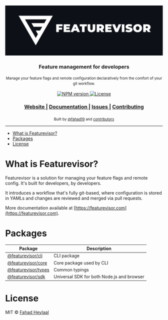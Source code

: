 ![Featurevisor](./assets/banner.png)

<div align="center">
  <h3><strong>Feature management for developers</strong></h3>
</div>

<div align="center">
  <small>Manage your feature flags and remote configuration declaratively from the comfort of your git workflow.</small>
</div>

<br />

<div align="center">
  <!-- NPM version -->
  <a href="https://npmjs.org/package/@featurevisor/sdk">
    <img src="https://img.shields.io/npm/v/@featurevisor/sdk.svg?style=flat-square"
      alt="NPM version" />
  </a>
  <!-- License -->
  <a href="./LICENSE">
    <img src="https://img.shields.io/npm/l/@featurevisor/sdk.svg?style=flat-square"
      alt="License" />
  </a>
</div>

<div align="center">
  <h3>
    <a href="https://featurevisor.com">
      Website
    </a>
    <span> | </span>
    <a href="https://featurevisor.com/docs">
      Documentation
    </a>
    <span> | </span>
    <a href="https://github.com/fahad19/featurevisor/issues">
      Issues
    </a>
    <span> | </span>
    <a href="https://featurevisor.com/docs/contributing">
      Contributing
    </a>
  </h3>
</div>

<div align="center">
  <sub>Built by
  <a href="https://twitter.com/fahad19">@fahad19</a> and
  <a href="https://github.com/fahad19/featurevisor/graphs/contributors">
    contributors
  </a>
</div>

---

- [What is Featurevisor?](#what-is-featurevisor)
- [Packages](#packages)
- [License](#license)

# What is Featurevisor?

Featurevisor is a solution for managing your feature flags and remote config. It's built for developers, by developers.

It introduces a workflow that's fully git-based, where configuration is stored in YAMLs and changes are reviewed and merged via pull requests.

More documentation available at [https://featurevisor.com](https://featurevisor.com).

# Packages

| Package                                 | Description                                |
|-----------------------------------------|--------------------------------------------|
| [@featurevisor/cli](./packages/cli)     | CLI package                                |
| [@featurevisor/core](./packages/core)   | Core package used by CLI                   |
| [@featurevisor/types](./packages/types) | Common typings                             |
| [@featurevisor/sdk](./packages/sdk)     | Universal SDK for both Node.js and browser |

# License

MIT © [Fahad Heylaal](https://fahad19.com)
